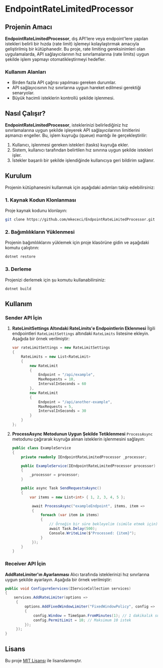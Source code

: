 # EndpointRateLimitedProcessor

## Projenin Amacı
**EndpointRateLimitedProcessor**, dış API'lere veya endpoint'lere yapılan istekleri belirli bir hızda (rate limit) işlemeyi kolaylaştırmak amacıyla geliştirilmiş bir kütüphanedir. Bu proje, rate limiting gereksinimleri olan uygulamalarda, API sağlayıcılarının hız sınırlamalarına (rate limits) uygun şekilde işlem yapmayı otomatikleştirmeyi hedefler.

### Kullanım Alanları
- Birden fazla API çağrısı yapılması gereken durumlar.
- API sağlayıcısının hız sınırlarına uygun hareket edilmesi gerektiği senaryolar.
- Büyük hacimli isteklerin kontrollü şekilde işlenmesi.

## Nasıl Çalışır?
**EndpointRateLimitedProcessor**, isteklerinizi belirlediğiniz hız sınırlamalarına uygun şekilde işleyerek API sağlayıcılarının limitlerini aşmanızı engeller. Bu, işlem kuyruğu (queue) mantığı ile gerçekleştirilir:

1. Kullanıcı, işlenmesi gereken istekleri (tasks) kuyruğa ekler.
2. Sistem, kullanıcı tarafından belirtilen hız sınırına uygun şekilde istekleri işler.
3. İstekler başarılı bir şekilde işlendiğinde kullanıcıya geri bildirim sağlanır.

## Kurulum
Projenin kütüphanesini kullanmak için aşağıdaki adımları takip edebilirsiniz:

### 1. Kaynak Kodun Klonlanması
Proje kaynak kodunu klonlayın:

```bash
git clone https://github.com/mkececi/EndpointRateLimitedProcessor.git
```

### 2. Bağımlılıkların Yüklenmesi
Projenin bağımlılıklarını yüklemek için proje klasörüne gidin ve aşağıdaki komutu çalıştırın:

```bash
dotnet restore
```

### 3. Derleme
Projenizi derlemek için şu komutu kullanabilirsiniz:

```bash
dotnet build
```

## Kullanım
### Sender API İçin

1. **RateLimitSettings Altındaki RateLimits'e Endpointlerin Eklenmesi**
   İlgili endpointleri `RateLimitSettings` altındaki `RateLimits` listesine ekleyin. Aşağıda bir örnek verilmiştir:

   ```csharp
   var rateLimitSettings = new RateLimitSettings
   {
       RateLimits = new List<RateLimit>
       {
           new RateLimit
           {
               Endpoint = "/api/example",
               MaxRequests = 10,
               IntervalInSeconds = 60
           },
           new RateLimit
           {
               Endpoint = "/api/another-example",
               MaxRequests = 5,
               IntervalInSeconds = 30
           }
       }
   };
   ````

2. **ProcessAsync Metodunun Uygun Şekilde Tetiklenmesi**
   `ProcessAsync` metodunu çağırarak kuyruğa alınan isteklerin işlenmesini sağlayın:

   ```csharp
   public class ExampleService
   {
       private readonly IEndpointRateLimitedProcessor _processor;

       public ExampleService(IEndpointRateLimitedProcessor processor)
       {
           _processor = processor;
       }

       public async Task SendRequestsAsync()
       {
           var items = new List<int> { 1, 2, 3, 4, 5 };

            await ProcessAsync("exampleEndpoint", items, item =>
            {
                foreach (var item in items)
                {
                    // Örneğin bir süre bekleyelim (simüle etmek için)
                    await Task.Delay(500);
                    Console.WriteLine($"Processed: {item}");
                }
            });
       }
   }
   ```

### Receiver API İçin

**AddRateLimiter'ın Ayarlanması**
   Alıcı tarafında isteklerinizi hız sınırlarına uygun şekilde ayarlayın. Aşağıda bir örnek verilmiştir:

   ```csharp
   public void ConfigureServices(IServiceCollection services)
   {
       services.AddRateLimiter(options =>
        {
            options.AddFixedWindowLimiter("FixedWindowPolicy", config =>
            {
                config.Window = TimeSpan.FromMinutes(1); // 1 dakikalık süre
                config.PermitLimit = 10; // Maksimum 10 istek
            });
        });
   }
   ```

## Lisans
Bu proje [MIT Lisansı](LICENSE) ile lisanslanmıştır.

